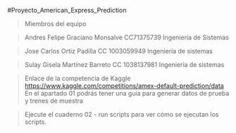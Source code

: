 #Proyecto_American_Express_Prediction

>Miembros del equipo

>Andres Felipe Graciano Monsalve CC71375739 Ingeniería de Sistemas

>Jose Carlos Ortiz Padilla CC 1003059949 Ingeniería de sistemas

>Sulay Gisela Martínez Barreto CC 1038137981 Ingeniería de sistemas

>Enlace de la competencia de Kaggle
https://www.kaggle.com/competitions/amex-default-prediction/data
En el apartado 01 podrás tener una guia  para generar datos de prueba y trenes de muestra

>Ejecute el cuaderno 02 - run scripts para ver cómo se ejecutan los scripts.
